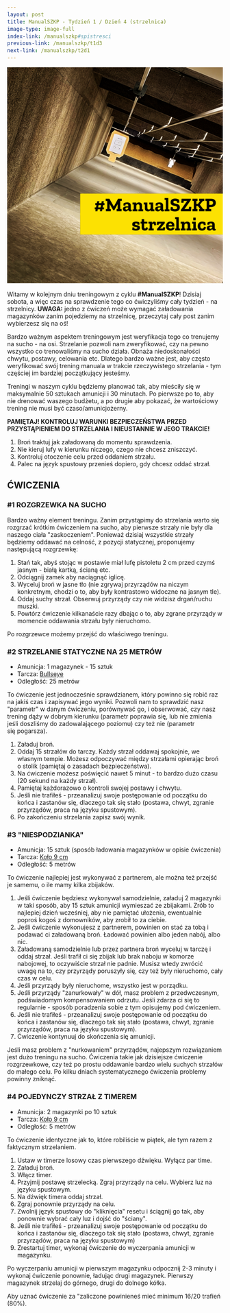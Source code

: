 ```yaml
---
layout: post
title: ManualSZKP - Tydzień 1 / Dzień 4 (strzelnica)
image-type: image-full
index-link: /manualszkp#spistresci
previous-link: /manualszkp/t1d3
next-link: /manualszkp/t2d1
---
```


<img class="image-inline-small" src="/img/manualszkp/t1d4.png">

Witamy w kolejnym dniu treningowym z cyklu **#ManualSZKP**!  Dzisiaj sobota, a więc czas na sprawdzenie tego co ćwiczyliśmy cały tydzień -  na strzelnicy. **UWAGA:** jedno z ćwiczeń może wymagać załadowania magazynków zanim pojedziemy na strzelnicę, przeczytaj cały post zanim wybierzesz się na oś!

Bardzo ważnym aspektem treningowym jest weryfikacja tego co trenujemy na sucho - na osi. Strzelanie pozwoli nam zweryfikować, czy na pewno wszystko co trenowaliśmy na sucho działa. Obnaża niedoskonałości chwytu, postawy, celowania etc. Dlatego bardzo ważne jest, aby często weryfikować swój trening manuala w trakcie rzeczywistego strzelania - tym częściej im bardziej początkujący jesteśmy.

Treningi w naszym cyklu będziemy planować tak, aby mieściły się w maksymalnie 50 sztukach amunicji i 30 minutach. Po pierwsze po to, aby nie drenować waszego budżetu, a po drugie aby pokazać, że wartościowy trening nie musi być czaso/amunicjożerny.

**PAMIĘTAJ! KONTROLUJ WARUNKI BEZPIECZEŃSTWA PRZED PRZYSTĄPIENIEM DO STRZELANIA I NIEUSTANNIE W JEGO TRAKCIE!**

1. Broń traktuj jak załadowaną do momentu sprawdzenia.
2. Nie kieruj lufy w kierunku niczego, czego nie chcesz zniszczyć.
3. Kontroluj otoczenie celu przed oddaniem strzału.
4. Palec na język spustowy przenieś dopiero, gdy chcesz oddać strzał.

## ĆWICZENIA

### #1 ROZGRZEWKA NA SUCHO
Bardzo ważny element treningu. Zanim przystąpimy do strzelania warto się rozgrzać krótkim ćwiczeniem na sucho, aby pierwsze strzały nie były dla naszego ciała "zaskoczeniem". Ponieważ dzisiaj wszystkie strzały będziemy oddawać na celność, z pozycji statycznej, proponujemy następującą rozgrzewkę:

1. Stań tak, abyś stojąc w postawie miał lufę pistoletu 2 cm przed czymś jasnym - białą kartką, ścianą etc.
2. Odciągnij zamek aby naciągnąć iglicę.
3. Wyceluj broń w jasne tło (nie zgrywaj przyrządów na niczym konkretnym, chodzi o to, aby były kontrastowo widoczne na jasnym tle).
4. Oddaj suchy strzał. Obserwuj przyrządy czy nie widzisz drgań/ruchu muszki.
5. Powtórz ćwiczenie kilkanaście razy dbając o to, aby zgrane przyrządy w momencie oddawania strzału były nieruchomo.

Po rozgrzewce możemy przejść do właściwego treningu.

### #2 STRZELANIE STATYCZNE NA 25 METRÓW
* Amunicja: 1 magazynek - 15 sztuk
* Tarcza: [Bullseye](/manualszkp/tarcze/bullseye.pdf)
* Odległość: 25 metrów

To ćwiczenie jest jednocześnie sprawdzianem, który powinno się robić raz na jakiś czas i zapisywać jego wyniki. Pozwoli nam to sprawdzić nasz "parametr" w danym ćwiczeniu, porównywać go, i obserwować, czy nasz trening dąży w dobrym kierunku (parametr poprawia się, lub nie zmienia jeśli doszliśmy do zadowalającego poziomu) czy też nie (parametr się pogarsza).

1. Załaduj broń.
2. Oddaj 15 strzałów do tarczy. Każdy strzał oddawaj spokojnie, we własnym tempie. Możesz odpoczywać między strzałami opierając broń o stolik (pamiętaj o zasadach bezpieczeństwa).
3. Na ćwiczenie możesz poświęcić nawet 5 minut - to bardzo dużo czasu (20 sekund na każdy strzał).
4. Pamiętaj każdorazowo o kontroli swojej postawy i chwytu.
5. Jeśli nie trafiłeś - przeanalizuj swoje postępowanie od początku do końca i zastanów się, dlaczego tak się stało (postawa, chwyt, zgranie przyrządów, praca na języku spustowym).
6. Po zakończeniu strzelania zapisz swój wynik.

### #3 "NIESPODZIANKA"
* Amunicja: 15 sztuk (sposób ładowania magazynków w opisie ćwiczenia)
* Tarcza: [Koło 9 cm](/manualszkp/tarcze/kolo_9cm.pdf)
* Odległość: 5 metrów

To ćwiczenie najlepiej jest wykonywać z partnerem, ale można też przejść je samemu, o ile mamy kilka zbijaków.

1. Jeśli ćwiczenie będziesz wykonywał samodzielnie, załaduj 2 magazynki w taki sposób, aby 15 sztuk amunicji wymieszać ze zbijakami. Zrób to najlepiej dzień wcześniej, aby nie pamiętać ułożenia, ewentualnie poproś kogoś z domowników, aby zrobił to za ciebie.
2. Jeśli ćwiczenie wykonujesz z partnerem, powinien on stać za tobą i podawać ci załadowaną broń. Ładować powinien albo jeden nabój, albo nic.
3. Załadowaną samodzielnie lub przez partnera broń wyceluj w tarczę i oddaj strzał. Jeśli trafił ci się zbijak lub brak naboju w komorze nabojowej, to oczywiście strzał nie padnie. Musisz wtedy zwrócić uwagę na to, czy przyrządy poruszyły się, czy też były nieruchomo, cały czas w celu.
4. Jeśli przyrządy były nieruchome, wszystko jest w porządku.
5. Jeśli przyrządy "zanurkowały" w dół, masz problem z przedwczesnym, podświadomym kompensowaniem odrzutu. Jeśli zdarza ci się to regularnie - sposób poradzenia sobie z tym opisujemy pod ćwiczeniem.
6. Jeśli nie trafiłeś - przeanalizuj swoje postępowanie od początku do końca i zastanów się, dlaczego tak się stało (postawa, chwyt, zgranie przyrządów, praca na języku spustowym).
7. Ćwiczenie kontynuuj do skończenia się amunicji.

Jeśli masz problem z "nurkowaniem" przyrządów, najepszym rozwiązaniem jest dużo treningu na sucho. Ćwiczenia takie jak dzisiejsze ćwiczenie rozgrzewkowe, czy też po prostu oddawanie bardzo wielu suchych strzałów do małego celu. Po kilku dniach systematycznego ćwiczenia problemy powinny zniknąć.

### #4 POJEDYNCZY STRZAŁ Z TIMEREM
* Amunicja: 2 magazynki po 10 sztuk
* Tarcza: [Koło 9 cm](/manualszkp/tarcze/kolo_9cm.pdf)
* Odległość: 5 metrów

To ćwiczenie identyczne jak to, które robiliście w piątek, ale tym razem z faktycznym strzelaniem.

1. Ustaw w timerze losowy czas pierwszego dźwięku. Wyłącz par time.
2. Załaduj broń.
3. Włącz timer.
4. Przyjmij postawę strzelecką. Zgraj przyrządy na celu. Wybierz luz na języku spustowym.
5. Na dźwięk timera oddaj strzał.
6. Zgraj ponownie przyrządy na celu.
7. Zwolnij język spustowy do "kliknięcia" resetu i ściągnij go tak, aby ponownie wybrać cały luz i dojść do "ściany".
8. Jeśli nie trafiłeś - przeanalizuj swoje postępowanie od początku do końca i zastanów się, dlaczego tak się stało (postawa, chwyt, zgranie przyrządów, praca na języku spustowym)
9. Zrestartuj timer, wykonaj ćwiczenie do wyczerpania amunicji w magazynku.

Po wyczerpaniu amunicji w pierwszym magazynku odpocznij 2-3 minuty i wykonaj ćwiczenie ponownie, ładując drugi magazynek. Pierwszy magazynek strzelaj do górnego, drugi do dolnego kółka.

Aby uznać ćwiczenie za "zaliczone powinieneś mieć minimum 16/20 trafień (80%).